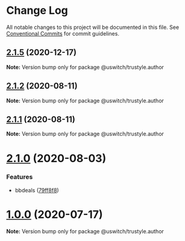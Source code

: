 # Change Log

All notable changes to this project will be documented in this file.
See [Conventional Commits](https://conventionalcommits.org) for commit guidelines.

## [2.1.5](https://github.com/uswitch/trustyle/compare/@uswitch/trustyle.author@2.1.4...@uswitch/trustyle.author@2.1.5) (2020-12-17)

**Note:** Version bump only for package @uswitch/trustyle.author





## [2.1.2](https://github.com/uswitch/trustyle/compare/@uswitch/trustyle.author@2.1.1...@uswitch/trustyle.author@2.1.2) (2020-08-11)

**Note:** Version bump only for package @uswitch/trustyle.author





## [2.1.1](https://github.com/uswitch/trustyle/compare/@uswitch/trustyle.author@2.1.0...@uswitch/trustyle.author@2.1.1) (2020-08-11)

**Note:** Version bump only for package @uswitch/trustyle.author





# [2.1.0](https://github.com/uswitch/trustyle/compare/@uswitch/trustyle.author@2.0.0...@uswitch/trustyle.author@2.1.0) (2020-08-03)


### Features

* bbdeals ([79ff8f8](https://github.com/uswitch/trustyle/commit/79ff8f8))





# [1.0.0](https://github.com/uswitch/trustyle/compare/@uswitch/trustyle.author@0.4.1...@uswitch/trustyle.author@1.0.0) (2020-07-17)

**Note:** Version bump only for package @uswitch/trustyle.author
